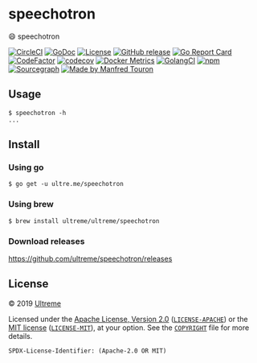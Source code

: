 # speechotron

:smile: speechotron

[![CircleCI](https://circleci.com/gh/ultreme/speechotron.svg?style=shield)](https://circleci.com/gh/ultreme/speechotron)
[![GoDoc](https://godoc.org/ultre.me/speechotron?status.svg)](https://godoc.org/ultre.me/speechotron)
[![License](https://img.shields.io/badge/license-Apache--2.0%20%2F%20MIT-%2397ca00.svg)](https://github.com/ultreme/speechotron/blob/master/COPYRIGHT)
[![GitHub release](https://img.shields.io/github/release/ultreme/speechotron.svg)](https://github.com/ultreme/speechotron/releases)
[![Go Report Card](https://goreportcard.com/badge/ultre.me/speechotron)](https://goreportcard.com/report/ultre.me/speechotron)
[![CodeFactor](https://www.codefactor.io/repository/github/ultreme/speechotron/badge)](https://www.codefactor.io/repository/github/ultreme/speechotron)
[![codecov](https://codecov.io/gh/ultreme/speechotron/branch/master/graph/badge.svg)](https://codecov.io/gh/ultreme/speechotron)
[![Docker Metrics](https://images.microbadger.com/badges/image/ultreme/speechotron.svg)](https://microbadger.com/images/ultreme/speechotron)
[![GolangCI](https://golangci.com/badges/github.com/ultreme/speechotron.svg)](https://golangci.com/r/github.com/ultreme/speechotron)
[![npm](https://img.shields.io/npm/v/@ultre.me/speechotron)](https://www.npmjs.com/package/@ultre.me/speechotron)
[![Sourcegraph](https://sourcegraph.com/github.com/ultreme/speechotron/-/badge.svg)](https://sourcegraph.com/github.com/ultreme/speechotron?badge)
[![Made by Manfred Touron](https://img.shields.io/badge/made%20by-Manfred%20Touron-blue.svg?style=flat)](https://manfred.life/)


## Usage

```console
$ speechotron -h
...
```

## Install

### Using go

```console
$ go get -u ultre.me/speechotron
```

### Using brew

```console
$ brew install ultreme/ultreme/speechotron
```

### Download releases

https://github.com/ultreme/speechotron/releases

## License

© 2019 [Ultreme](https://ultre.me)

Licensed under the [Apache License, Version 2.0](https://www.apache.org/licenses/LICENSE-2.0) ([`LICENSE-APACHE`](LICENSE-APACHE)) or the [MIT license](https://opensource.org/licenses/MIT) ([`LICENSE-MIT`](LICENSE-MIT)), at your option. See the [`COPYRIGHT`](COPYRIGHT) file for more details.

`SPDX-License-Identifier: (Apache-2.0 OR MIT)`
